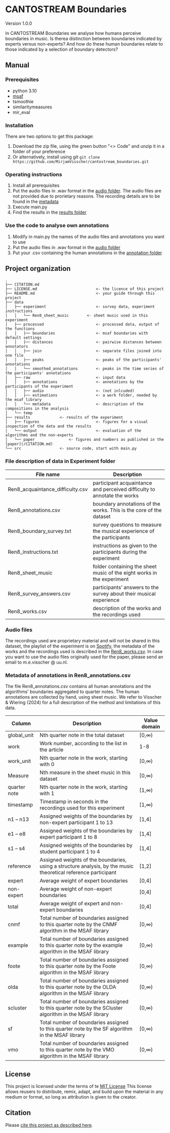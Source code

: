 # CANTOSTREAM Boundaries
Version 1.0.0

In CANTOSTREAM Boundaries we analyse how humans perceive boundaries in music. Is therea distinction between boundaries indicated by experts versus non-experts? And how do these human boundaries relate to those indicated by a selection of boundary detectors?

## Manual
### Prerequisites
- python 3.10
- [msaf](https://github.com/urinieto/msaf)
- tsmoothie
- similaritymeasures
- mir_eval

### Installation
There are two options to get this package:
1. Download the zip file, using the green button "<> Code" and unzip it in a folder of your preference
2. Or alternatively, install using git ```git clone https://github.com/MirjamVisscher/cantostream_boundaries.git```

### Operating instructions
1. Install all prerequisites
2. Put the audio files in .wav format in the [audio folder](/data/raw/audio/). The audio files are not provided due to prorietary reasons. The recording details are to be found in the [metadata](/data/raw/metadata/)
3. Execute main.py
4. Find the results in the [results folder](/results/)
 
### Use the code to analyse own annotations
1. Modify in main.py the names of the audio files and annotations you want to use
2. Put the audio files in .wav format in the [audio folder](/data/raw/audio/)
3. Put your .csv containing the human annotations in the [annotation folder](/data/annotations/)
    
## Project organization
```
.
├── CITATION.md                      
├── LICENSE.md                       	<- the licence of this project
├── README.md                        	<- your guide through this project
├── data
│   ├── experiment                   	<- survey data, experiment instructions
│   │   └── Ren8_sheet_music		<- sheet music used in this experiment
│   ├── processed                    	<- processed data, output of the functions
│   │   ├── boundaries               	<- msaf boundaries with default settings
│   │   ├── distances                	<- pairwise distances between annotators
│   │   ├── join                     	<- separate files joined into one file
│   │   ├── peaks                    	<- peaks of the participants' annotations
│   │   └── smoothed_annotations     	<- peaks in the time series of the participants' annotations
│   ├── raw                          	<- input data
│   │   ├── annotations              	<- annotations by the participants of the experiment 
│   │   ├── audio                   	<- (not inlcuded)
│   │   ├── estimations              	<- a work folder, needed by the msaf library
│   │   └── metadata                   	<- description of the compositions in the analysis
│   └── temp
├── results				<- results of the experiment
│   ├── figures                      	<- figures for a visual inspection of the data and the results
│   └── output                       	<- evaluation of the algorithms and the non-experts
│   └── paper				<- figures and numbers as published in the [paper](/CITATION.md)
└── src					<- source code, start with main.py

```
### File description of data in Experiment folder
| File name       			| Description                                                                	|
|---------------------------------------|-------------------------------------------------------------------------------|
| Ren8_acquaintance_difficulty.csv	| participant acquaintance and perceived difficulty to annotate the works	|
| Ren8_annotations.csv			| boundary annotations of the works. This is the core of the dataset		|
| Ren8_boundary_survey.txt		| survey questions to measure the musical experience of the participants	|
| Ren8_instructions.txt			| instructions as given to the participants during the experiment		|
| Ren8_sheet_music			| folder containing the sheet music of the eight works in the experiment	|
| Ren8_survey_answers.csv		| participants’ answers to the survey about their musical experience		|
| Ren8_works.csv   			| description of the works and the recordings used				|


### Audio files 
The recordings used are proprietary material and will not be shared in this dataset, the playlist of the experiment is on [Spotify](https://open.spotify.com/playlist/5vJzuTQ345fW8iwbWx6UIn?si=ac1cd856ef17484a), the metadata of the works and the recordings used is described in the [Ren8_works.csv](/data/raw/Ren8_works.csv). In case you want to use the audio files originally used for the paper, please send an email to m.e.visscher @ uu.nl.


### Metadata of annotations in Ren8_annotations.csv
The file Ren8_annotations.csv contains all human annotations and the algorithms' boundaries aggregated to quarter notes.
The human annotations are collected by hand, using sheet music. We refer to Visscher & Wiering (2024) for a full description of the method and limitations of this data.


| Column       | Description                                                                                                    | Value domain |
|--------------|----------------------------------------------------------------------------------------------------------------|--------------|
| global_unit  | Nth quarter note in the total dataset                                                                          | [0,∞)        |
| work         | Work number, according to the list in the article                                                              | 1-8          |
| work_unit    | Nth quarter note in the work, starting with 0                                                                  | [0,∞)        |
| Measure      | Nth measure in the sheet music in this dataset                                                                 | [0,∞)        |
| quarter note | Nth quarter note in the work, starting with 1                                                                  | [1,∞)        |
| timestamp    | Timestamp in seconds in the recordings used for this experiment                                                | [1,∞)        |
| n1 – n13     | Assigned weights of the boundaries by non-expert participant 1 to 13                                           | [1,4]        |
| e1 – e8      | Assigned weights of the boundaries by expert participant 1 to 8                                                | [1,4]        |
| s1 – s4      | Assigned weights of the boundaries by student participant 1 to 4                                               | [1,4]        |
| reference    | Assigned weights of the boundaries, using a structure analysis, by the music theoretical reference participant | [1,2]        |
| expert       | Average weight of expert boundaries                                                                            | [0,4]        |
| non-expert   | Average weight of non-expert boundaries                                                                        | [0,4]        |
| total        | Average weight of expert and non-expert boundaries                                                             | [0,4]        |
| cnmf         | Total number of boundaries assigned to this quarter note by the CNMF algorithm in the MSAF library             | [0,∞)        |
| example      | Total number of boundaries assigned to this quarter note by the example algorithm in the MSAF library          | [0,∞)        |
| foote        | Total number of boundaries assigned to this quarter note by the Foote algorithm in the MSAF library            | [0,∞)        |
| olda         | Total number of boundaries assigned to this quarter note by the OLDA algorithm in the MSAF library             | [0,∞)        |
| scluster     | Total number of boundaries assigned to this quarter note by the SCluster algorithm in the MSAF library         | [0,∞)        |
| sf           | Total number of boundaries assigned to this quarter note by the SF algorithm in the MSAF library               | [0,∞)        |
| vmo          | Total number of boundaries assigned to this quarter note by the VMO algorithm in the MSAF library              | [0,∞)        |

## License

This project is licensed under the terms of te [MIT License](/LICENSE)
This license allows reusers to distribute, remix, adapt, and build upon the material in any medium or format, so long as attribution is given to the creator.

## Citation

Please [cite this project as described here](/CITATION.md).
